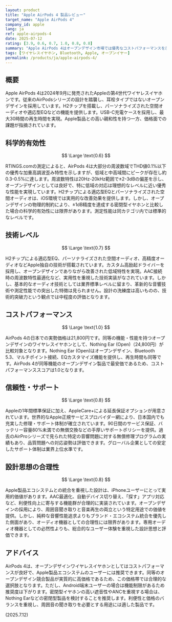 ```yaml
---
layout: product
title: "Apple AirPods 4 製品レビュー"
target_name: "Apple AirPods 4"
company_id: apple
lang: ja
ref: apple-airpods-4
date: 2025-07-12
rating: [3.9, 0.6, 0.7, 1.0, 0.8, 0.8]
summary: "Apple AirPods 4はオープンデザイン市場では優秀なコストパフォーマンスを示し、Apple エコシステム内での利便性に優れた製品"
tags: [ワイヤレスイヤホン, Bluetooth, Apple, オープンイヤー]
permalink: /products/ja/apple-airpods-4/
---
```


## 概要

Apple AirPods 4は2024年9月に発売されたAppleの第4世代ワイヤレスイヤホンです。従来のAirPodsシリーズの設計を踏襲し、耳栓タイプではないオープンデザインを採用しています。H2チップを搭載し、パーソナライズされた空間オーディオや適応型EQなどの機能を提供します。USB-C充電ケースを採用し、最大30時間の再生時間を実現。Apple製品との高い親和性を持つ一方、価格面での課題が指摘されています。

## 科学的有効性

$$ \Large \text{0.6} $$

RTINGS.comの測定によると、AirPods 4は大部分の周波数域でTHD値0.1%以下の優秀な加重高調波歪み特性を示しますが、低域と中高域間にピークが存在し約0.3-0.5%に達します。周波数特性は20Hz-20kHz範囲で±2-3dBの偏差を示し、オープンデザインとしては良好で、特に低域の対応は理想的なレベルに近い優秀な性能を実現しています。H2チップによる適応型EQとパーソナライズされた空間オーディオは、iOS環境では実用的な改善効果を提供します。しかし、オープンデザインの物理的制約により、±1dB精度を達成する密閉型イヤホンと比較した場合の科学的有効性には限界があります。測定性能は同カテゴリ内では標準的なレベルです。

## 技術レベル

$$ \Large \text{0.7} $$

H2チップによる適応型EQ、パーソナライズされた空間オーディオ、高精度オーディオなどApple独自の技術が搭載されています。カスタム高励起ドライバーを採用し、オープンデザインでありながら改善された低域特性を実現。AAC接続時の周波数特性最適化など、実用性を重視した技術実装がなされています。しかし、基本的なオーディオ技術としては業界標準レベルに留まり、革新的な音響技術や測定性能での突出した特徴は見られません。設計の洗練度は高いものの、技術的突破力という観点では中程度の評価となります。

## コストパフォーマンス

$$ \Large \text{1.0} $$

AirPods 4の日本での実勢価格は21,800円です。同等の機能・性能を持つオープンデザインのワイヤレスイヤホンとして、Nothing Ear (Open)（24,800円）が比較対象となります。Nothing Ear (Open)はオープンデザイン、Bluetooth 5.3、マルチポイント接続、EQカスタマイズ機能を提供し、再生時間も同等です。AirPods 4が同等機能のオープンデザイン製品で最安価であるため、コストパフォーマンススコアは1.0となります。

## 信頼性・サポート

$$ \Large \text{0.8} $$

Appleの1年間標準保証に加え、AppleCare+による延長保証オプションが用意されています。世界的なApple正規サービスプロバイダー網により、日本国内でも充実した修理・サポート体制が確立されています。90日間のサービス保証、バッテリー容量80%未満での無償交換などの手厚いサポートポリシーを提供。過去のAirProシリーズで見られた特定の音響問題に対する無償修理プログラムの実績もあり、品質問題への対応姿勢は評価できます。グローバル企業としての安定したサポート体制は業界上位水準です。

## 設計思想の合理性

$$ \Large \text{0.8} $$

Apple製品エコシステムとの統合を重視した設計は、iPhoneユーザーにとって実用的価値があります。AAC最適化、自動デバイス切り替え、「探す」アプリ対応など、利便性向上に寄与する機能群が合理的に実装されています。オープンデザインの採用により、周囲音聞き取りと音楽再生の両立という特定用途での価値を提供。しかし、純粋な音響性能追求よりもブランド・エコシステム統合を優先した側面があり、オーディオ機器としての合理性には限界があります。専用オーディオ機器としての必然性よりも、総合的なユーザー体験を重視した設計思想と評価できます。

## アドバイス

AirPods 4は、オープンデザインワイヤレスイヤホンとしてはコストパフォーマンスが良好で、Apple製品エコシステムのユーザーには推奨できます。同等のオープンデザイン競合製品が実質的に高価格であるため、この価格帯では合理的な選択肢となります。ただし、Android端末ユーザーの場合は機能制限があるため推奨度は下がります。密閉型イヤホンの高い遮音性やANCを重視する場合は、Nothing Earなどの密閉型製品を検討することを推奨します。利便性と価格のバランスを重視し、周囲音の聞き取りを必要とする用途には適した製品です。

(2025.7.12)